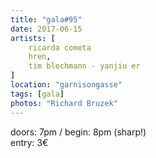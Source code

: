 ```yaml
---
title: "gala#95"
date: 2017-06-15
artists: [
    ricarda cometa
    hren,
    tim blechmann - yanjiu er
]
location: "garnisongasse"
tags: [gala]
photos: "Richard Bruzek"
---
```

doors: 7pm / begin: 8pm (sharp!)  
entry: 3€
